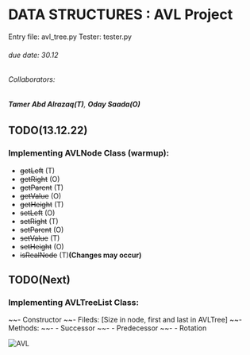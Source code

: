 # **DATA STRUCTURES : AVL Project** 
Entry file: avl_tree.py
Tester: tester.py
###### due date: 30.12
###### Collaborators:
###### **Tamer Abd  Alrazaq(T)**, **Oday Saada(O)**

## TODO(13.12.22)
### Implementing AVLNode Class (warmup): 
- ~~getLeft~~ (T)
- ~~getRight~~ (O)
- ~~getParent~~ (T)
- ~~getValue~~ (O)
- ~~getHeight~~ (T)
- ~~setLeft~~ (O)
- ~~setRight~~ (T)
- ~~setParent~~ (O)
- ~~setValue~~ (T)
- ~~setHeight~~ (O)
- ~~isRealNode~~  (T)**(Changes may occur)**

## TODO(Next)
### Implementing AVLTreeList Class: 
~~- Constructor
~~- Fileds: [Size in node, first and last in AVLTree]
~~- Methods: 
~~- - Successor
~~- - Predecessor
~~- - Rotation



![AVL](https://miro.medium.com/max/1400/1*fKFQBzBoDDaxeD3yuAlftA.webp)
